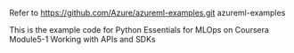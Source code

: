 Refer to https://github.com/Azure/azureml-examples.git 
azureml-examples

This is the example code for Python Essentials for MLOps on Coursera
Module5-1 Working with APIs and SDKs